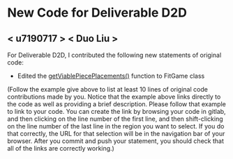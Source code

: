 # New Code for Deliverable D2D

## < u7190717 > < Duo Liu >

For Deliverable D2D, I contributed the following new statements of original code:

- Edited the [getViablePiecePlacements()](https://gitlab.cecs.anu.edu.au/comp1110/comp1110-ass2/-/blob/master/src/comp1110/ass2/FitGame.java#L244-287) function to FitGame class


(Follow the example give above to list at least 10 lines of original code contributions made by you. Notice that the example above links directly to the code as well as providing a brief description.   Please follow that example to link to your code.  You can create the link by browsing your code in gitlab, and then clicking on the line number of the first line, and then shift-clicking on the line number of the last line in the region you want to select.  If you do that correctly, the URL for that selection will be in the navigation bar of your browser.  After you commit and push your statement, you should check that all of the links are correctly working.)